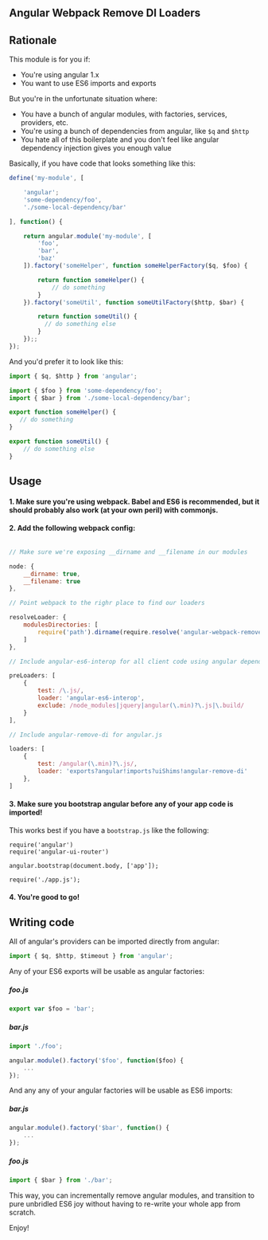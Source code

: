 
Angular Webpack Remove DI Loaders
---------------------------------

## Rationale

This module is for you if:

- You're using angular 1.x
- You want to use ES6 imports and exports

But you're in the unfortunate situation where:

- You have a bunch of angular modules, with factories, services, providers, etc.
- You're using a bunch of dependencies from angular, like `$q` and `$http`
- You hate all of this boilerplate and you don't feel like angular dependency injection gives you enough value

Basically, if you have code that looks something like this:

```javascript
define('my-module', [

    'angular';
    'some-dependency/foo',
    './some-local-dependency/bar'

], function() {

    return angular.module('my-module', [
        'foo',
        'bar',
        'baz'
    ]).factory('someHelper', function someHelperFactory($q, $foo) {

        return function someHelper() {
            // do something
        }
    }).factory('someUtil', function someUtilFactory($http, $bar) {

        return function someUtil() {
          // do something else
        }
    });;
});
```

And you'd prefer it to look like this:

```javascript
import { $q, $http } from 'angular';

import { $foo } from 'some-dependency/foo';
import { $bar } from './some-local-dependency/bar';

export function someHelper() {
   // do something
}

export function someUtil() {
    // do something else
}
```

## Usage

#### 1. Make sure you're using webpack. Babel and ES6 is recommended, but it should probably also work (at your own peril) with commonjs.

#### 2. Add the following webpack config:

```javascript

// Make sure we're exposing __dirname and __filename in our modules

node: {
    __dirname: true,
    __filename: true
},

// Point webpack to the righr place to find our loaders

resolveLoader: {
    modulesDirectories: [
        require('path').dirname(require.resolve('angular-webpack-remove-di-loaders/loaders'))
    ]
},

// Include angular-es6-interop for all client code using angular dependencies, and es6 imports and exports

preLoaders: [
    {
        test: /\.js/,
        loader: 'angular-es6-interop',
        exclude: /node_modules|jquery|angular(\.min)?\.js|\.build/
    }
],

// Include angular-remove-di for angular.js

loaders: [
    {
        test: /angular(\.min)?\.js/,
        loader: 'exports?angular!imports?uiShims!angular-remove-di'
    },
]
```

#### 3. Make sure you bootstrap angular before any of your app code is imported!

This works best if you have a `bootstrap.js` like the following:

```javascript:
require('angular')
require('angular-ui-router')

angular.bootstrap(document.body, ['app']);

require('./app.js');
```

#### 4. You're good to go!

## Writing code

All of angular's providers can be imported directly from angular:

```javascript
import { $q, $http, $timeout } from 'angular';
```

Any of your ES6 exports will be usable as angular factories:

##### foo.js

```javascript
export var $foo = 'bar';
```

##### bar.js

```javascript
import './foo';

angular.module().factory('$foo', function($foo) {
    ...
});
```

And any any of your angular factories will be usable as ES6 imports:

##### bar.js

```javascript
angular.module().factory('$bar', function() {
    ...
});
```

##### foo.js

```javascript
import { $bar } from './bar';
```

This way, you can incrementally remove angular modules, and transition to pure unbridled ES6 joy without having to re-write your whole app from scratch.

Enjoy!
